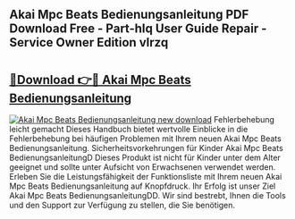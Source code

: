 ## Akai Mpc Beats Bedienungsanleitung PDF Download Free - Part-hIq User Guide Repair - Service Owner Edition vlrzq

# <h2><a href="http://df50cl.blite.top/?on=Akai+Mpc+Beats+Bedienungsanleitung">🔗Download 👉🔴 Akai Mpc Beats Bedienungsanleitung</a></h2>

[![Akai Mpc Beats Bedienungsanleitung new download](https://i.imgur.com/lujVjoI.png)](http://df50cl.blite.top/?on=Akai+Mpc+Beats+Bedienungsanleitung)
Fehlerbehebung leicht gemacht Dieses Handbuch bietet wertvolle Einblicke in die Fehlerbehebung bei häufigen Problemen mit Ihrem neuen Akai Mpc Beats Bedienungsanleitung. Sicherheitsvorkehrungen für Kinder Akai Mpc Beats BedienungsanleitungD Dieses Produkt ist nicht für Kinder unter dem Alter geeignet und sollte unter Aufsicht von Erwachsenen verwendet werden. Erleben Sie die Leistungsfähigkeit der Funktionsliste mit Ihrem neuen Akai Mpc Beats Bedienungsanleitung auf Knopfdruck. Ihr Erfolg ist unser Ziel Akai Mpc Beats BedienungsanleitungDD. Wir sind bestrebt, Ihnen die Tools und den Support zur Verfügung zu stellen, die Sie benötigen.
